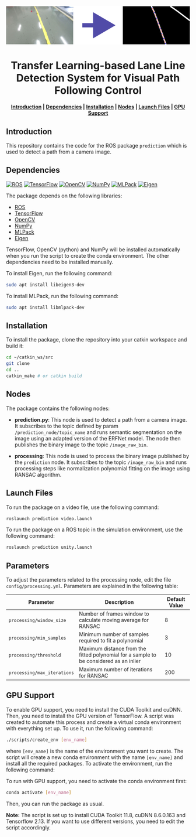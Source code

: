 <h1 align="center">
<img src="image.png"/><br/><br/>
Transfer Learning-based Lane Line Detection System for Visual Path Following Control
</h1>

<h4 align="center">
    <a href="#introduction">Introduction</a> |
    <a href="#dependencies">Dependencies</a> |
    <a href="#installation">Installation</a> |
    <a href="#nodes">Nodes</a> |
    <a href="#launch-files">Launch Files</a> |
    <a href="#gpu-support">GPU Support</a>
</h4>

## Introduction

This repository contains the code for the ROS package `prediction` which is used to detect a path from a camera image.

## Dependencies

[![ROS](https://img.shields.io/badge/ROS-Noetic-blue)](http://wiki.ros.org/noetic/Installation)
[![TensorFlow](https://img.shields.io/badge/TensorFlow-2.13.1-orange)](https://www.tensorflow.org/)
[![OpenCV](https://img.shields.io/badge/OpenCV-4.8.1-green)](https://opencv.org/)
[![NumPy](https://img.shields.io/badge/NumPy-1.23.5-yellowgreen)](https://numpy.org/)
[![MLPack](https://img.shields.io/badge/MLPack-4.3.0-darkblue)](https://www.mlpack.org/)
[![Eigen](https://img.shields.io/badge/Eigen-3.3.9-blue)](http://eigen.tuxfamily.org/index.php?title=Main_Page)

The package depends on the following libraries:

- [ROS](http://wiki.ros.org/ROS/Installation)
- [TensorFlow](https://www.tensorflow.org/install)
- [OpenCV](https://opencv.org/)
- [NumPy](https://numpy.org/)
- [MLPack](https://www.mlpack.org/)
- [Eigen](http://eigen.tuxfamily.org/index.php?title=Main_Page)

TensorFlow, OpenCV (python) and NumPy will be installed automatically when you run the script to create the conda environment. The other dependencies need to be installed manually.

To install Eigen, run the following command:

```bash
sudo apt install libeigen3-dev
```

To install MLPack, run the following command:

```bash
sudo apt install libmlpack-dev
```

## Installation

To install the package, clone the repository into your catkin workspace and build it:

```bash
cd ~/catkin_ws/src
git clone
cd ..
catkin_make # or catkin build
```

## Nodes

The package contains the following nodes:

- **prediction.py**: This node is used to detect a path from a camera image. It subscribes to the topic defined by param `/prediction_node/topic_name` and runs semantic segmentation on the image using an adapted version of the ERFNet model. The node then publishes the binary image to the topic `/image_raw_bin`.

- **processing**: This node is used to process the binary image published by the `prediction` node. It subscribes to the topic `/image_raw_bin` and runs processing steps like normalization polynomial fitting on the image using RANSAC algorithm.

## Launch Files

To run the package on a video file, use the following command:

```bash
roslaunch prediction video.launch
```

To run the package on a ROS topic in the simulation environment, use the following command:

```bash
roslaunch prediction unity.launch
```

## Parameters

To adjust the parameters related to the processing node, edit the file `config/processing.yml`. Parameters are explained in the following table:

| Parameter | Description | Default Value |
| --- | --- | --- |
| `processing/window_size` | Number of frames window to calculate moving average for RANSAC | 8 |
| `processing/min_samples` | Minimum number of samples required to fit a polynomial | 3 |
| `processing/threshold` | Maximum distance from the fitted polynomial for a sample to be considered as an inlier | 10 |
| `processing/max_iterations` | Maximum number of iterations for RANSAC | 200 |


## GPU Support

To enable GPU support, you need to install the CUDA Toolkit and cuDNN. Then, you need to install the GPU version of TensorFlow. A script was created to automate this process and create a virtual conda environment with everything set up. To use it, run the following command:

```bash
./scripts/create_env [env_name]
```

where `[env_name]` is the name of the environment you want to create. The script will create a new conda environment with the name `[env_name]` and install all the required packages. To activate the environment, run the following command:

To run with GPU support, you need to activate the conda environment first:

```bash
conda activate [env_name]
```

Then, you can run the package as usual.

**Note:** The script is set up to install CUDA Toolkit 11.8, cuDNN 8.6.0.163 and Tensorflow 2.13. If you want to use different versions, you need to edit the script accordingly.